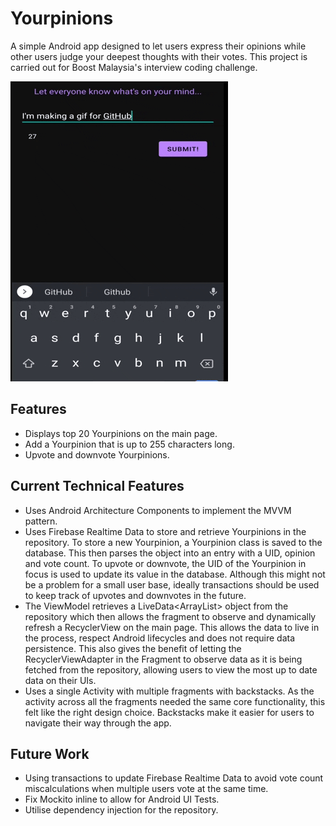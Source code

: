 # Yourpinions
A simple Android app designed to let users express their opinions while other users judge your deepest thoughts with their votes. This project is carried out for Boost Malaysia's interview coding challenge.

![](H1NRb3tq0F3eIkRc6f.gif)

## Features
* Displays top 20 Yourpinions on the main page.
* Add a Yourpinion that is up to 255 characters long.
* Upvote and downvote Yourpinions.

## Current Technical Features
* Uses Android Architecture Components to implement the MVVM pattern.
* Uses Firebase Realtime Data to store and retrieve Yourpinions in the repository. To store a new Yourpinion, a Yourpinion class is saved to the database. This then parses the object into an entry with a UID, opinion and vote count. To upvote or downvote, the UID of the Yourpinion in focus is used to update its value in the database. Although this might not be a problem for a small user base, ideally transactions should be used to keep track of upvotes and downvotes in the future.
* The ViewModel retrieves a LiveData<ArrayList<Yourpinion>> object from the repository which then allows the fragment to observe and dynamically refresh a RecyclerView on the main page. This allows the data to live in the process, respect Android lifecycles and does not require data persistence. This also gives the benefit of letting the RecyclerViewAdapter in the Fragment to observe data as it is being fetched from the repository, allowing users to view the most up to date data on their UIs.
* Uses a single Activity with multiple fragments with backstacks. As the activity across all the fragments needed the same core functionality, this felt like the right design choice. Backstacks make it easier for users to navigate their way through the app.
  
## Future Work
* Using transactions to update Firebase Realtime Data to avoid vote count miscalculations when multiple users vote at the same time.
* Fix Mockito inline to allow for Android UI Tests.
* Utilise dependency injection for the repository.
